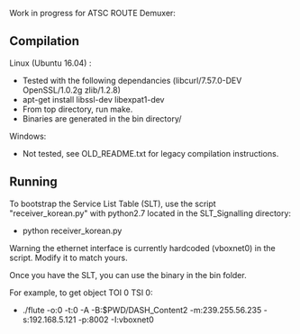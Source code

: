 Work in progress for ATSC ROUTE Demuxer:

Compilation
-------------------

Linux (Ubuntu 16.04) :

* Tested with the following dependancies (libcurl/7.57.0-DEV OpenSSL/1.0.2g zlib/1.2.8)
* apt-get install libssl-dev libexpat1-dev 
* From top directory, run make.
* Binaries are generated in the bin directory/

Windows:

* Not tested, see OLD_README.txt for legacy compilation instructions.


Running
-------------------

To bootstrap the Service List Table (SLT), use the script "receiver_korean.py" with python2.7 located in the SLT_Signalling directory:

* python receiver_korean.py

Warning the ethernet interface is currently hardcoded (vboxnet0) in the script. Modify it to match yours.

Once you have the SLT, you can use the binary in the bin folder.

For example, to get object TOI 0 TSI 0:

* ./flute -o:0 -t:0 -A -B:$PWD/DASH_Content2 -m:239.255.56.235 -s:192.168.5.121 -p:8002 -I:vboxnet0


